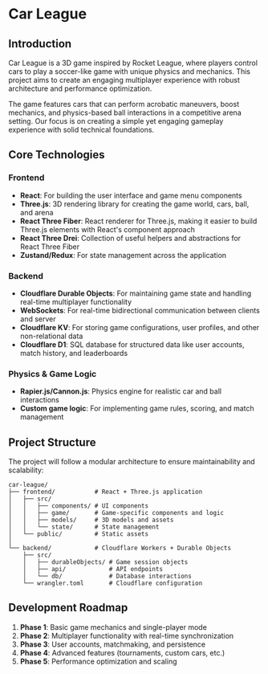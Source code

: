 # Car League

## Introduction

Car League is a 3D game inspired by Rocket League, where players control cars to play a soccer-like game with unique physics and mechanics. This project aims to create an engaging multiplayer experience with robust architecture and performance optimization.

The game features cars that can perform acrobatic maneuvers, boost mechanics, and physics-based ball interactions in a competitive arena setting. Our focus is on creating a simple yet engaging gameplay experience with solid technical foundations.

## Core Technologies

### Frontend
- **React**: For building the user interface and game menu components
- **Three.js**: 3D rendering library for creating the game world, cars, ball, and arena
- **React Three Fiber**: React renderer for Three.js, making it easier to build Three.js elements with React's component approach
- **React Three Drei**: Collection of useful helpers and abstractions for React Three Fiber
- **Zustand/Redux**: For state management across the application


### Backend
- **Cloudflare Durable Objects**: For maintaining game state and handling real-time multiplayer functionality
- **WebSockets**: For real-time bidirectional communication between clients and server
- **Cloudflare KV**: For storing game configurations, user profiles, and other non-relational data
- **Cloudflare D1**: SQL database for structured data like user accounts, match history, and leaderboards

### Physics & Game Logic
- **Rapier.js/Cannon.js**: Physics engine for realistic car and ball interactions
- **Custom game logic**: For implementing game rules, scoring, and match management

## Project Structure

The project will follow a modular architecture to ensure maintainability and scalability:

```
car-league/
├── frontend/           # React + Three.js application
│   ├── src/
│   │   ├── components/ # UI components
│   │   ├── game/       # Game-specific components and logic
│   │   ├── models/     # 3D models and assets
│   │   └── state/      # State management
│   └── public/         # Static assets
│
└── backend/            # Cloudflare Workers + Durable Objects
    ├── src/
    │   ├── durableObjects/ # Game session objects
    │   ├── api/            # API endpoints
    │   └── db/             # Database interactions
    └── wrangler.toml       # Cloudflare configuration
```

## Development Roadmap

1. **Phase 1**: Basic game mechanics and single-player mode
2. **Phase 2**: Multiplayer functionality with real-time synchronization
3. **Phase 3**: User accounts, matchmaking, and persistence
4. **Phase 4**: Advanced features (tournaments, custom cars, etc.)
5. **Phase 5**: Performance optimization and scaling